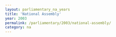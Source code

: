 ```yaml
---
layout: parliamentary_na_years
title: 'National Assembly'
year: 2003
permalink: /parliamentary/2003/national-assembly/
category: na
---
```


